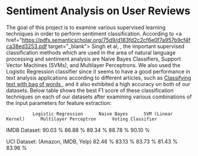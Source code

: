 # Sentiment Analysis on User Reviews

The goal of this project is to examine various supervised learning techniques in order to perform sentiment
classification. According to <a href="https://pdfs.semanticscholar.org/75d9/d183fd2c2cf6e0f7a957b9cf4fca38ed3253.pdf target="_blank"> Singh et al, </a>, the important supervised classification methods which are
used in the area of natural language processing and sentiment analysis are Naive Bayes Classifiers,
Support Vector Machines (SVMs), and Multilayer Perceptrons. We also used the Logistic Regression
classifier since it seems to have a good performance in text analysis applications according to different
articles, such as <a href="http://fastml.com/classifying-text-with-bag-of-words-a-tutorial/" target="_blank"> Classifying text with bag of words </a>, and it also exhibited a high accuracy on both of our datasets. Below table shows the best F1 score of these classification techniques on each of our datasets after examining various combinations of the input parameters for feature extraction:

              Logistic Regression      Naive Bayes      SVM (Linear Kernel)      Multilayer Perceptron      Voting Classifier
              
IMDB Dataset:         90.03 %              86.88 %              89.34 %                   88.78 %                   90.10 %

UCI Dataset:
(Amazon, IMDB, Yelp)    82.46 %          83.13 %               83.73 %                  81.43 %                    83.96 %
